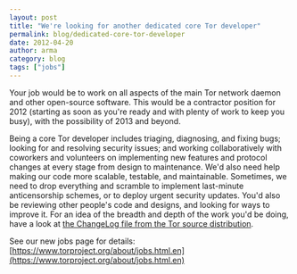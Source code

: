 ```yaml
---
layout: post
title: "We're looking for another dedicated core Tor developer"
permalink: blog/dedicated-core-tor-developer
date: 2012-04-20
author: arma
category: blog
tags: ["jobs"]
---
```


Your job would be to work on all aspects of the main Tor network daemon and other open-source software. This would be a contractor position for 2012 (starting as soon as you're ready and with plenty of work to keep you busy), with the possibility of 2013 and beyond.

Being a core Tor developer includes triaging, diagnosing, and fixing bugs; looking for and resolving security issues; and working collaboratively with coworkers and volunteers on implementing new features and protocol changes at every stage from design to maintenance. We'd also need help making our code more scalable, testable, and maintainable. Sometimes, we need to drop everything and scramble to implement last-minute anticensorship schemes, or to deploy urgent security updates. You'd also be reviewing other people's code and designs, and looking for ways to improve it. For an idea of the breadth and depth of the work you'd be doing, have a look at [the ChangeLog file from the Tor source distribution](https://gitweb.torproject.org/tor.git/blob/HEAD:/ChangeLog).

See our new jobs page for details: [https://www.torproject.org/about/jobs.html.en](https://www.torproject.org/about/jobs.html.en)

